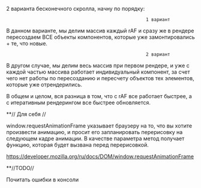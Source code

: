 2 варианта бесконечного скролла, начну по порядку:

                                                        1 вариант

В данном варианте, мы делим массив каждый rAF и сразу же в рендере пересоздаем ВСЕ объекты компонентов, которые уже
замонтировались + те, что новые.

                                                        2 вариант

В другом случае, мы делим весь массив при первом рендере, и уже с каждой частью массива работает индивидуальный компонент,
за счет чего нет работы по пересозданию и пересчету объектов тех элементов, которые уже отрендерились.

В общем и целом, вся разница в том, что с rAF все работает быстрее, а с итеративным рендерингом все быстрее обновляется.

**// Для себя //

window.requestAnimationFrame указывает браузеру на то, что вы хотите произвести анимацию, и просит его запланировать перерисовку на
следующем кадре анимации. В качестве параметра метод получает функцию, которая будет вызвана перед перерисовкой.

https://developer.mozilla.org/ru/docs/DOM/window.requestAnimationFrame

**//TODO//

Почитать ошибки в консоли
